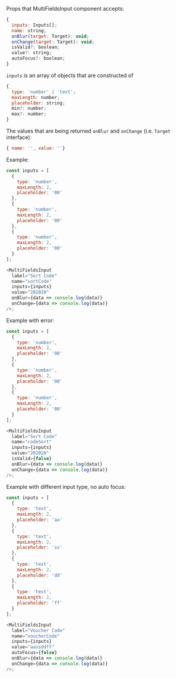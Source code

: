 Props that MultiFieldsInput component accepts:

```js static
{
  inputs: Inputs[];
  name: string;
  onBlur(target: Target): void;
  onChange(target: Target): void;
  isValid?: boolean;
  value?: string;
  autoFocus?: boolean;
}
```

`inputs` is an array of objects that are constructed of

```js static
{
  type: 'number' | 'text';
  maxLength: number;
  placeholder: string;
  min?: number;
  max?: number;
}
```

The values that are being returned `onBlur` and `onChange` (i.e. `Target` interface):

```js static
{ name: '', value: ''}
```

Example:

```js
const inputs = [
  {
    type: 'number',
    maxLength: 2,
    placeholder: '00'
  },
  {
    type: 'number',
    maxLength: 2,
    placeholder: '00'
  },
  {
    type: 'number',
    maxLength: 2,
    placeholder: '00'
  }
];

<MultiFieldsInput
  label="Sort Code"
  name="sortCode"
  inputs={inputs}
  value="202020"
  onBlur={data => console.log(data)}
  onChange={data => console.log(data)}
/>;
```

Example with error:

```js
const inputs = [
  {
    type: 'number',
    maxLength: 2,
    placeholder: '00'
  },
  {
    type: 'number',
    maxLength: 2,
    placeholder: '00'
  },
  {
    type: 'number',
    maxLength: 2,
    placeholder: '00'
  }
];

<MultiFieldsInput
  label="Sort Code"
  name="codeSort"
  inputs={inputs}
  value="202020"
  isValid={false}
  onBlur={data => console.log(data)}
  onChange={data => console.log(data)}
/>;
```

Example with different input type, no auto focus:

```js
const inputs = [
  {
    type: 'text',
    maxLength: 2,
    placeholder: 'aa'
  },
  {
    type: 'text',
    maxLength: 2,
    placeholder: 'ss'
  },
  {
    type: 'text',
    maxLength: 2,
    placeholder: 'dd'
  },
  {
    type: 'text',
    maxLength: 2,
    placeholder: 'ff'
  }
];

<MultiFieldsInput
  label="Voucher Code"
  name="voucherCode"
  inputs={inputs}
  value="aassddff"
  autoFocus={false}
  onBlur={data => console.log(data)}
  onChange={data => console.log(data)}
/>;
```
